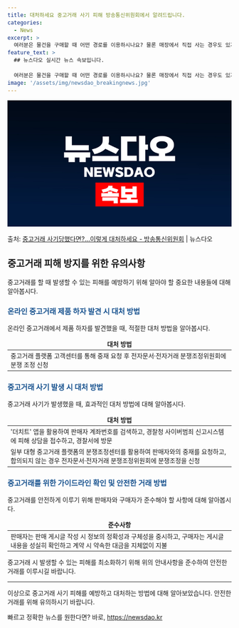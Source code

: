 ```yaml
---
title: 대처하세요 중고거래 사기 피해 방송통신위원회에서 알려드립니다.
categories:
  - News
excerpt: >
  여러분은 물건을 구매할 때 어떤 경로를 이용하시나요? 물론 매장에서 직접 사는 경우도 있지만, 편리한 온라인…
feature_text: >
  ## 뉴스다오 실시간 뉴스 속보입니다.

  여러분은 물건을 구매할 때 어떤 경로를 이용하시나요? 물론 매장에서 직접 사는 경우도 있지만, 편리한 온라인…
image: '/assets/img/newsdao_breakingnews.jpg'
---
```


![뉴스다오 속보](/assets/img/newsdao_breakingnews.jpg)

<p>출처: <a href="https://newsdao.kr/3123" rel="dofollow">중고거래 사기당했다면?…이렇게 대처하세요 - 방송통신위원회</a> | 뉴스다오</p>

<h2 data-ke-size="size26">중고거래 피해 방지를 위한 유의사항</h2>
<p data-ke-size="size16">중고거래를 할 때 발생할 수 있는 피해를 예방하기 위해 알아야 할 중요한 내용들에 대해 알아봅시다.</p>

<h3><b><span style="color: #1a5490;">온라인 중고거래 제품 하자 발견 시 대처 방법</span></b></h3>
<p data-ke-size="size16">온라인 중고거래에서 제품 하자를 발견했을 때, 적절한 대처 방법을 알아봅시다.</p>
<table>
<thead>
<tr>
<td style="text-align: center; height: 17px;"><b>대처 방법</b></td>
</tr>
</thead>
<tbody>
<tr>
<td style="text-align: left;">중고거래 플랫폼 고객센터를 통해 중재 요청 후 전자문서·전자거래 분쟁조정위원회에 분쟁 조정 신청</td>
</tr>
</tbody>
</table>

<h3><b><span style="color: #1a5490;">중고거래 사기 발생 시 대처 방법</span></b></h3>
<p data-ke-size="size16">중고거래 사기가 발생했을 때, 효과적인 대처 방법에 대해 알아봅시다.</p>
<table>
<thead>
<tr>
<td style="text-align: center; height: 17px;"><b>대처 방법</b></td>
</tr>
</thead>
<tbody>
<tr>
<td style="text-align: left;">'더치트' 앱을 활용하여 판매자 계좌번호를 검색하고, 경찰청 사이버범죄 신고시스템에 피해 상담을 접수하고, 경찰서에 방문</td>
</tr>
<tr>
<td style="text-align: left;">일부 대형 중고거래 플랫폼의 분쟁조정센터를 활용하여 판매자와의 중재를 요청하고, 합의되지 않는 경우 전자문서·전자거래 분쟁조정위원회에 분쟁조정을 신청</td>
</tr>
</tbody>
</table>

<h3><b><span style="color: #1a5490;">중고거래를 위한 가이드라인 확인 및 안전한 거래 방법</span></b></h3>
<p data-ke-size="size16">중고거래를 안전하게 이루기 위해 판매자와 구매자가 준수해야 할 사항에 대해 알아봅시다.</p>
<table>
<thead>
<tr>
<td style="text-align: center; height: 17px;"><b>준수사항</b></td>
</tr>
</thead>
<tbody>
<tr>
<td style="text-align: left;">판매자는 판매 게시글 작성 시 정보의 정확성과 구체성을 중시하고, 구매자는 게시글 내용을 성실히 확인하고 계약 시 약속한 대금을 지체없이 지불</td>
</tr>
</tbody>
</table>
<p data-ke-size="size16">중고거래 시 발생할 수 있는 피해를 최소화하기 위해 위의 안내사항을 준수하여 안전한 거래를 이루시길 바랍니다.</p>

<hr>

<p data-ke-size="size16">이상으로 중고거래 사기 피해를 예방하고 대처하는 방법에 대해 알아보았습니다. 안전한 거래를 위해 유의하시기 바랍니다.</p> 

빠르고 정확한 뉴스를 원한다면? 바로, <a href="https://newsdao.kr" rel="dofollow">https://newsdao.kr</a>


